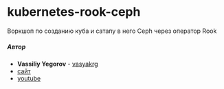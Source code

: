 # kubernetes-rook-ceph

Воркшоп по созданию куба и сатапу в него Ceph через оператор Rook

##### Автор
- **Vassiliy Yegorov** - [vasyakrg](https://github.com/vasyakrg)
- [сайт](realmanual.ru)
- [youtube](youtube.com/realmanual)
